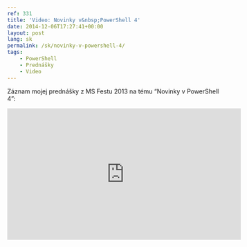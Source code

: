 ```yaml
---
ref: 331
title: 'Video: Novinky v&nbsp;PowerShell 4'
date: 2014-12-06T17:27:41+00:00
layout: post
lang: sk
permalink: /sk/novinky-v-powershell-4/
tags:
    - PowerShell
    - Prednášky
    - Video
---
```


Záznam mojej prednášky z&nbsp;MS Festu 2013 na&nbsp;tému “Novinky v PowerShell 4”:
<iframe allow="accelerometer; autoplay; clipboard-write; encrypted-media; gyroscope; picture-in-picture" allowfullscreen="" frameborder="0" height="304" src="https://www.youtube.com/embed/5LwDxYZgIQI?feature=oembed" title="MS Fest 2013 Praha: Novinky v PowerShell 4 (Michael Grafnetter)" width="540"></iframe>